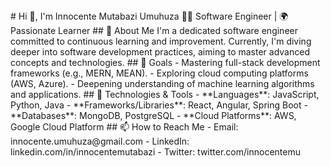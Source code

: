 <!DOCTYPE html>
<html lang="en">
<head>
    <meta charset="UTF-8">
    <title>Innocente Mutabazi Umuhuza</title>
    <style>
        body {
            background-image: url('https://media.istockphoto.com/id/1162466529/vector/internet-connection-abstract-sense-of-science-and-technology-graphic-design-vector.jpg?s=612x612&w=0&k=20&c=_tbyQFnaTcdTINppO9BfYIrH9pd_RYZUzkld1mfmCKE=');
            background-size: cover;
            background-position: center;
        }
    </style>
</head>
<body>
  # Hi 👋, I'm Innocente Mutabazi Umuhuza  
👨‍💻 Software Engineer | 🌍 Passionate Learner  
## 🚀 About Me
I'm a dedicated software engineer committed to continuous learning and improvement. Currently, I'm diving deeper into software development practices, aiming to master advanced concepts and technologies.
## 🎯 Goals
- Mastering full-stack development frameworks (e.g., MERN, MEAN).
- Exploring cloud computing platforms (AWS, Azure).
- Deepening understanding of machine learning algorithms and applications.
## 🔧 Technologies & Tools
- **Languages**: JavaScript, Python, Java
- **Frameworks/Libraries**: React, Angular, Spring Boot
- **Databases**: MongoDB, PostgreSQL
- **Cloud Platforms**: AWS, Google Cloud Platform
## 📫 How to Reach Me
- Email: innocente.umuhuza@gmail.com
- LinkedIn: linkedin.com/in/innocentemutabazi
- Twitter: twitter.com/innocentemu

</body>
</html>
